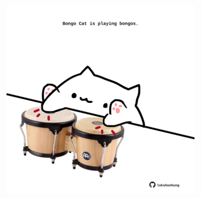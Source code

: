 <!-- built at 11/03/2021, 02:17:19 UTC -->
<p align="center">
  <img width="500" height="500" src="./ReadmeImage.svg">
</p>
